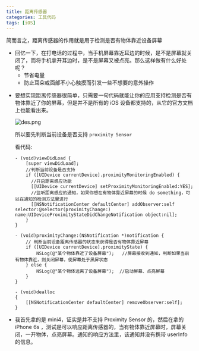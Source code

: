 ```yaml
---
title: 距离传感器
categories: 工具代码
tags: [iOS]
---
```


简而言之，距离传感器的作用就是用于检测是否有物体靠近设备屏幕

- 回忆一下，在打电话的过程中，当手机屏幕靠近耳边的时候，是不是屏幕就关闭了，而将手机拿开耳边时，是不是屏幕又被点亮。那么这样做有什么好处呢？
	* 节省电量
	* 防止耳朵或面部不小心触摸而引发一些不想要的意外操作

<!--more-->

- 要想实现距离传感器很简单，只需要一句代码就能让你的应用支持检测是否有物体靠近了你的屏幕，但是并不是所有的 iOS 设备都支持的，从它的官方文档上也能看出来。

	![des.png](https://s2.loli.net/2021/12/24/zXoDfnUrcLs85lm.png)

	所以要先判断当前设备是否支持 `proximity Sensor`
 
	看代码:
	
	```Objc
	- (void)viewDidLoad {
		[super viewDidLoad];
		//判断当前设备是否支持
		if ([UIDevice currentDevice].proximityMonitoringEnabled) {
		  //开启距离感应功能
		  [[UIDevice currentDevice] setProximityMonitoringEnabled:YES];
		  //监听距离感应的通知，如果你想在有物体靠近屏幕的时候 do something，可以在通知的检测方法里进行
		  [[NSNotificationCenter defaultCenter] addObserver:self selector:@selector(proximityChange:) name:UIDeviceProximityStateDidChangeNotification object:nil];
		}
	}
	
	- (void)proximityChange:(NSNotification *)notification {
	    // 判断当前设备距离传感器的状态来获得是否有物体靠近屏幕
	    if ([UIDevice currentDevice].proximityState) {
	        NSLog(@"某个物体靠近了设备屏幕");   //屏幕接收到通知，判断如果当前有物体靠近，则关闭屏幕，使屏幕处于黑屏状态
	    } else {
	        NSLog(@"某个物体远离了设备屏幕");  //启动屏幕、点亮屏幕
	    }
	} 
	    
	- (void)dealloc
	{
	    [[NSNotificationCenter defaultCenter] removeObserver:self];
	}
	```

- 我首先拿的是 mini4，证实是并不支持 Proximity Sensor 的，然后在拿的 iPhone 6s ，测试是可以响应距离传感器的，当有物体靠近屏幕时，屏幕关闭，一开物体，点亮屏幕。通知的响应方法里，该通知并没有携带 userInfo 的信息。